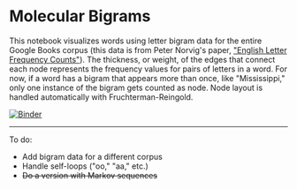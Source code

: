# Molecular Bigrams
This notebook visualizes words using letter bigram data for the entire Google Books corpus (this data is from Peter Norvig's paper, ["English Letter Frequency Counts"](https://norvig.com/mayzner.html)). The thickness, or weight, of the edges that connect each node represents the frequency values for pairs of letters in a word. For now, if a word has a bigram that appears more than once, like "Mississippi," only one instance of the bigram gets counted as node. Node layout is handled automatically with Fruchterman-Reingold.

[![Binder](https://mybinder.org/badge_logo.svg)](https://gesis.mybinder.org/binder/v2/gh/t-shoemaker/molecular-bigrams/346812623712f78e93ebfc759ee369e43058c108)

- - -

To do:
* Add bigram data for a different corpus
* Handle self-loops ("oo," "aa," etc.)
* ~~Do a version with Markov sequences~~
